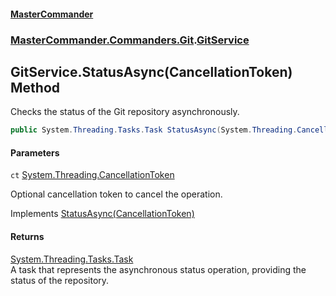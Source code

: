 #### [MasterCommander](MasterCommander.md 'MasterCommander')
### [MasterCommander.Commanders.Git](MasterCommander.Commanders.Git.md 'MasterCommander.Commanders.Git').[GitService](GitService.md 'MasterCommander.Commanders.Git.GitService')

## GitService.StatusAsync(CancellationToken) Method

Checks the status of the Git repository asynchronously.

```csharp
public System.Threading.Tasks.Task StatusAsync(System.Threading.CancellationToken ct=default(System.Threading.CancellationToken));
```
#### Parameters

<a name='MasterCommander.Commanders.Git.GitService.StatusAsync(System.Threading.CancellationToken).ct'></a>

`ct` [System.Threading.CancellationToken](https://docs.microsoft.com/en-us/dotnet/api/System.Threading.CancellationToken 'System.Threading.CancellationToken')

Optional cancellation token to cancel the operation.

Implements [StatusAsync(CancellationToken)](IGitService.StatusAsync(CancellationToken).md 'MasterCommander.Commanders.Git.IGitService.StatusAsync(System.Threading.CancellationToken)')

#### Returns
[System.Threading.Tasks.Task](https://docs.microsoft.com/en-us/dotnet/api/System.Threading.Tasks.Task 'System.Threading.Tasks.Task')  
A task that represents the asynchronous status operation, providing the status of the repository.